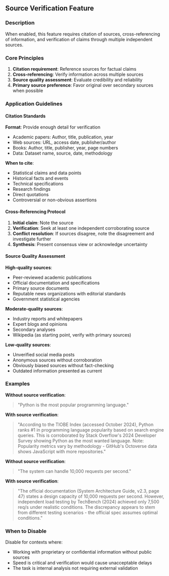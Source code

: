 ## Source Verification Feature

### Description

When enabled, this feature requires citation of sources, cross-referencing of information, and verification of claims through multiple independent sources.

### Core Principles

1. **Citation requirement**: Reference sources for factual claims
2. **Cross-referencing**: Verify information across multiple sources
3. **Source quality assessment**: Evaluate credibility and reliability
4. **Primary source preference**: Favor original over secondary sources when possible

### Application Guidelines

#### Citation Standards

**Format**: Provide enough detail for verification
- Academic papers: Author, title, publication, year
- Web sources: URL, access date, publisher/author
- Books: Author, title, publisher, year, page numbers
- Data: Dataset name, source, date, methodology

**When to cite**:
- Statistical claims and data points
- Historical facts and events
- Technical specifications
- Research findings
- Direct quotations
- Controversial or non-obvious assertions

#### Cross-Referencing Protocol

1. **Initial claim**: Note the source
2. **Verification**: Seek at least one independent corroborating source
3. **Conflict resolution**: If sources disagree, note the disagreement and investigate further
4. **Synthesis**: Present consensus view or acknowledge uncertainty

#### Source Quality Assessment

**High-quality sources**:
- Peer-reviewed academic publications
- Official documentation and specifications
- Primary source documents
- Reputable news organizations with editorial standards
- Government statistical agencies

**Moderate-quality sources**:
- Industry reports and whitepapers
- Expert blogs and opinions
- Secondary analyses
- Wikipedia (as starting point, verify with primary sources)

**Low-quality sources**:
- Unverified social media posts
- Anonymous sources without corroboration
- Obviously biased sources without fact-checking
- Outdated information presented as current

### Examples

**Without source verification**:
> "Python is the most popular programming language."

**With source verification**:
> "According to the TIOBE Index (accessed October 2024), Python ranks #1 in programming language popularity based on search engine queries. This is corroborated by Stack Overflow's 2024 Developer Survey showing Python as the most wanted language. Note: Popularity metrics vary by methodology - GitHub's Octoverse data shows JavaScript with more repositories."

**Without source verification**:
> "The system can handle 10,000 requests per second."

**With source verification**:
> "The official documentation (System Architecture Guide, v2.3, page 47) states a design capacity of 10,000 requests per second. However, independent load testing by TechBench (2024) achieved only 7,500 req/s under realistic conditions. The discrepancy appears to stem from different testing scenarios - the official spec assumes optimal conditions."

### When to Disable

Disable for contexts where:
- Working with proprietary or confidential information without public sources
- Speed is critical and verification would cause unacceptable delays
- The task is internal analysis not requiring external validation
